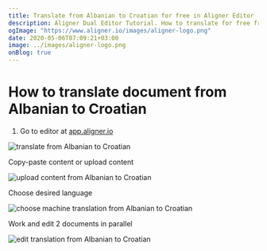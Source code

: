 ```yaml
---
title: Translate from Albanian to Croatian for free in Aligner Editor
description: Aligner Dual Editor Tutorial. How to translate for free from Albanian to Croatian. Aligner is multilingual document management platform. 
ogImage: "https://www.aligner.io/images/aligner-logo.png"
date: 2020-05-06T07:09:21+03:00
image: ../images/aligner-logo.png
onBlog: true
---
```


# How to translate document from Albanian to Croatian

1. Go to editor at [app.aligner.io](https://app.aligner.io "Aligner App web page")

![translate from Albanian to Croatian](../aligner-blank-editor.png "translate from Albanian to Croatian")

Copy-paste content or upload content

![upload content from Albanian to Croatian](../aligner-uploaded-document.png "upload content from Albanian to Croatian")

Choose desired language

![choose machine translation from Albanian to Croatian](../aligner-language-dropdown.png "choose machine translation from Albanian to Croatian")

Work and edit 2 documents in parallel

![edit translation from Albanian to Croatian](../aligner-double-sitded-editor.png "edit translation from Albanian to Croatian")

